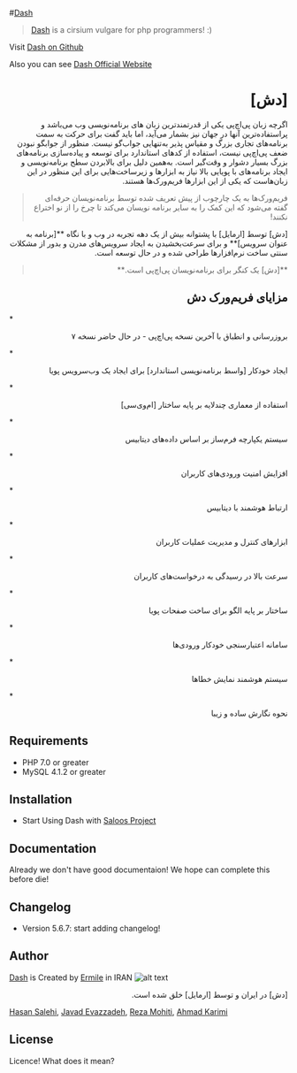 #[Dash]
> [Dash] is a cirsium vulgare for php programmers! :)

Visit [Dash on Github]

Also you can see [Dash Official Website]

<h1 dir="rtl">[دش]</h1>
<p dir="rtl">اگرچه زبان پی‌اچ‌پی یکی از قدرتمندترین زبان های برنامه‌نویسی وب می‌باشد و پراستفاده‌ترین آنها در جهان نیز بشمار می‌آید، اما باید گفت برای حرکت به سمت برنامه‌های تجاری بزرگ و مقیاس پذیر به‌تنهایی جواب‌گو نیست. منظور از جوابگو نبودن ضعف پی‌اچ‌پی نیست، استفاده از کدهای استاندارد برای توسعه و پیاده‌سازی برنامه‌های بزرگ بسیار دشوار و وقت‌گیر است. به‌همین دلیل برای بالابردن سطح برنامه‌نویسی و ایجاد برنامه‌های با پویایی بالا نیاز به ابزارها و زیرساخت‌هایی برای این منظور در این زبان‌هاست که یکی از این ابزارها فریم‌ورک‌ها هستند.</p>


> <p dir="rtl">فریم‌ورک‌ها به یک چارچوب از پیش تعریف شده توسط برنامه‌نویسان حرفه‌ای گفته می‌شود که این کمک را به سایر برنامه نویسان می‌کند تا چرخ را از نو اختراع نکنند!</p>


<p dir="rtl">[دش] توسط [ارمایل] با پشتوانه بیش از یک دهه تجربه در وب و با نگاه **[برنامه به عنوان سرویس]** و برای سرعت‌بخشیدن به ایجاد سرویس‌های مدرن و بدور از مشکلات سنتی ساخت نرم‌افزارها طراحی شده و در حال توسعه است.</p>

> <p dir="rtl">**[دش] یک کنگر برای برنامه‌نویسان پی‌اچ‌پی است.**</p>


<h2 dir="rtl">مزایای فریم‌ورک دش</h2>
 * <p dir="rtl">بروزرسانی و انطباق با آخرین نسخه پی‌اچ‌پی - در حال حاضر نسخه ۷</p>
 * <p dir="rtl">ایجاد خودکار [واسط برنامه‌نویسی استاندارد] برای ایجاد یک وب‌سرویس پویا</p>
 * <p dir="rtl">استفاده از معماری چندلایه بر پایه ساختار [ام‌وی‌سی]</p>
 * <p dir="rtl">سیستم یکپارچه فرم‌ساز بر اساس داده‌های دیتابیس</p>
 * <p dir="rtl">افزایش امنیت ورودی‌های کاربران</p>
 * <p dir="rtl">ارتباط هوشمند با دیتابیس</p>
 * <p dir="rtl">ابزارهای کنترل و مدیریت عملیات کاربران</p>
 * <p dir="rtl">سرعت بالا در رسیدگی به درخواست‌های کاربران</p>
 * <p dir="rtl">ساختار بر پایه الگو برای ساخت صفحات پویا</p>
 * <p dir="rtl">سامانه اعتبارسنجی خودکار ورودی‌ها</p>
 * <p dir="rtl">سیستم هوشمند نمایش خطاها</p>
 * <p dir="rtl">نحوه نگارش ساده و زیبا</p>


Requirements
------------
 * PHP 7.0 or greater
 * MySQL 4.1.2 or greater



Installation
------------
 * Start Using Dash with [Saloos Project]


Documentation
-------------
Already we don't have good documentaion! We hope can complete this before die!


Changelog
---------
 * Version 5.6.7: start adding changelog!


Author
------
[Dash] is Created by [Ermile] in IRAN ![alt text][logo]

<p dir="rtl">[دش] در ایران و توسط [ارمایل] خلق شده است.</p>

[Hasan Salehi], [Javad Evazzadeh], [Reza Mohiti], [Ahmad Karimi]


License
-------
Licence! What does it mean?



[Ermile]: <http://ermile.com>
[ارمایل]: <http://ermile.ir>
[Dash on Github]: <https://github.com/Ermile/dash>
[Dash Official Website]: <https://ermile.com/dash>
[Dash]: <https://ermile.com/dash>
[دش]: <https://ermile.com/dash>
[Saloos Project]: <https://github.com/Ermile/Saloos-Project>
[Hasan Salehi]: <http://github.com/baravak>
[Javad Evazzadeh]: <http://evazzadeh.com>
[Reza Mohiti]: <https://github.com/rmbiqarar>
[Ahmad Karimi]: <https://github.com/ahmadkarimi1991>
[logo]: http://ermile.com/static/images/logo.png "Ermile ارمایل"
[برنامه به عنوان سرویس]:<https://en.wikipedia.org/wiki/Software_as_a_service>
[واسط برنامه‌نویسی استاندارد]: <https://en.wikipedia.org/wiki/Representational_state_transfer>
[ام‌وی‌سی]: <https://en.wikipedia.org/wiki/Model–view–controller>
